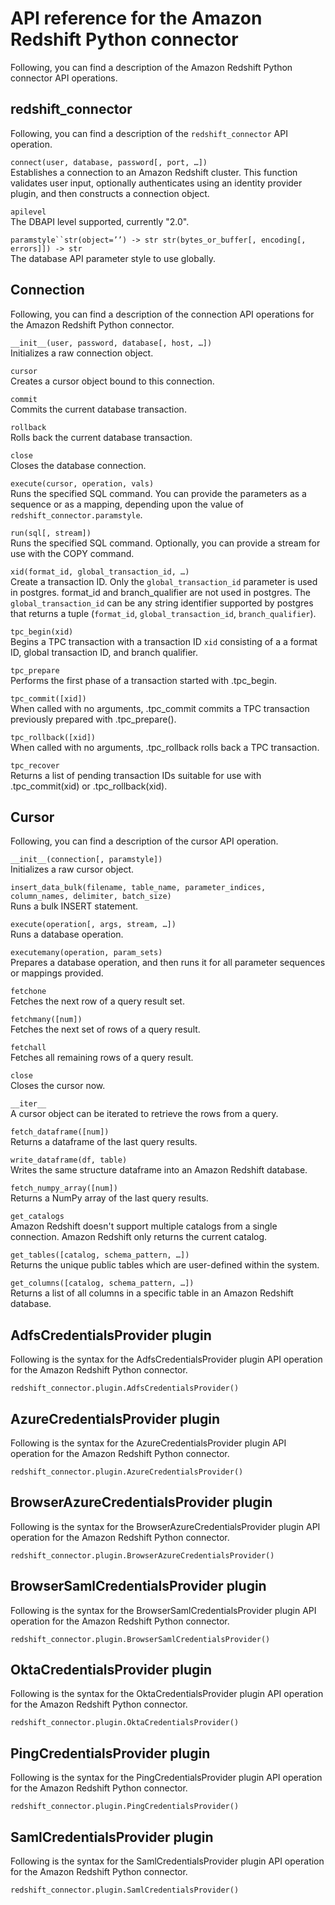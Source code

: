 # API reference for the Amazon Redshift Python connector<a name="python-api-reference"></a>

Following, you can find a description of the Amazon Redshift Python connector API operations\.

## redshift\_connector<a name="python-api-redshift_connector"></a>

Following, you can find a description of the `redshift_connector` API operation\.

`connect(user, database, password[, port, …])`  
Establishes a connection to an Amazon Redshift cluster\. This function validates user input, optionally authenticates using an identity provider plugin, and then constructs a connection object\.

`apilevel`  
The DBAPI level supported, currently "2\.0"\.

`paramstyle``str(object=’’) -> str str(bytes_or_buffer[, encoding[, errors]]) -> str`  
The database API parameter style to use globally\.

## Connection<a name="python-api-connection"></a>

Following, you can find a description of the connection API operations for the Amazon Redshift Python connector\.

`__init__(user, password, database[, host, …])`  
Initializes a raw connection object\.

`cursor`  
Creates a cursor object bound to this connection\.

`commit`  
Commits the current database transaction\.

`rollback`  
Rolls back the current database transaction\.

`close`  
Closes the database connection\.

`execute(cursor, operation, vals)`  
Runs the specified SQL command\. You can provide the parameters as a sequence or as a mapping, depending upon the value of `redshift_connector.paramstyle`\.

`run(sql[, stream])`  
Runs the specified SQL command\. Optionally, you can provide a stream for use with the COPY command\.

`xid(format_id, global_transaction_id, …)`  
Create a transaction ID\. Only the `global_transaction_id` parameter is used in postgres\. format\_id and branch\_qualifier are not used in postgres\. The `global_transaction_id` can be any string identifier supported by postgres that returns a tuple \(`format_id`, `global_transaction_id`, `branch_qualifier`\)\.

`tpc_begin(xid)`  
Begins a TPC transaction with a transaction ID `xid` consisting of a a format ID, global transaction ID, and branch qualifier\. 

`tpc_prepare`  
Performs the first phase of a transaction started with \.tpc\_begin\.

`tpc_commit([xid])`  
When called with no arguments, \.tpc\_commit commits a TPC transaction previously prepared with \.tpc\_prepare\(\)\.

`tpc_rollback([xid])`  
When called with no arguments, \.tpc\_rollback rolls back a TPC transaction\.

`tpc_recover`  
Returns a list of pending transaction IDs suitable for use with \.tpc\_commit\(xid\) or \.tpc\_rollback\(xid\)\.

## Cursor<a name="python-api-cursor"></a>

Following, you can find a description of the cursor API operation\.

`__init__(connection[, paramstyle])`  
Initializes a raw cursor object\.

`insert_data_bulk(filename, table_name, parameter_indices, column_names, delimiter, batch_size)`  
Runs a bulk INSERT statement\.

`execute(operation[, args, stream, …])`  
Runs a database operation\.

`executemany(operation, param_sets)`  
Prepares a database operation, and then runs it for all parameter sequences or mappings provided\.

`fetchone`  
Fetches the next row of a query result set\.

`fetchmany([num])`  
Fetches the next set of rows of a query result\.

`fetchall`  
Fetches all remaining rows of a query result\.

`close`  
Closes the cursor now\. 

`__iter__`  
A cursor object can be iterated to retrieve the rows from a query\.

`fetch_dataframe([num])`  
Returns a dataframe of the last query results\.

`write_dataframe(df, table)`  
Writes the same structure dataframe into an Amazon Redshift database\.

`fetch_numpy_array([num])`  
Returns a NumPy array of the last query results\.

`get_catalogs`  
Amazon Redshift doesn't support multiple catalogs from a single connection\. Amazon Redshift only returns the current catalog\.

`get_tables([catalog, schema_pattern, …])`  
Returns the unique public tables which are user\-defined within the system\.

`get_columns([catalog, schema_pattern, …])`  
Returns a list of all columns in a specific table in an Amazon Redshift database\.

## AdfsCredentialsProvider plugin<a name="python-adfs-credentials-plugin"></a>

Following is the syntax for the AdfsCredentialsProvider plugin API operation for the Amazon Redshift Python connector\. 

```
redshift_connector.plugin.AdfsCredentialsProvider()
```

## AzureCredentialsProvider plugin<a name="python-azure-credentials-plugin"></a>

Following is the syntax for the AzureCredentialsProvider plugin API operation for the Amazon Redshift Python connector\.

```
redshift_connector.plugin.AzureCredentialsProvider()
```

## BrowserAzureCredentialsProvider plugin<a name="python-browser-azure-credentials-plugin"></a>

Following is the syntax for the BrowserAzureCredentialsProvider plugin API operation for the Amazon Redshift Python connector\.

```
redshift_connector.plugin.BrowserAzureCredentialsProvider()
```

## BrowserSamlCredentialsProvider plugin<a name="python-browser-saml-credentials-plugin"></a>

Following is the syntax for the BrowserSamlCredentialsProvider plugin API operation for the Amazon Redshift Python connector\.

```
redshift_connector.plugin.BrowserSamlCredentialsProvider()
```

## OktaCredentialsProvider plugin<a name="python-okta-credentials-plugin"></a>

Following is the syntax for the OktaCredentialsProvider plugin API operation for the Amazon Redshift Python connector\.

```
redshift_connector.plugin.OktaCredentialsProvider()
```

## PingCredentialsProvider plugin<a name="python-ping-credentials-plugin"></a>

Following is the syntax for the PingCredentialsProvider plugin API operation for the Amazon Redshift Python connector\.

```
redshift_connector.plugin.PingCredentialsProvider()
```

## SamlCredentialsProvider plugin<a name="python-saml-credentials-plugin"></a>

Following is the syntax for the SamlCredentialsProvider plugin API operation for the Amazon Redshift Python connector\.

```
redshift_connector.plugin.SamlCredentialsProvider()
```